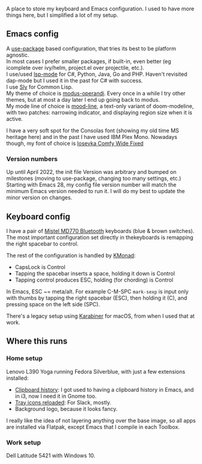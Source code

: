 A place to store my keyboard and Emacs configuration. I used to have more things here, but I simplified a lot of my setup.

## Emacs config

A [use-package](https://github.com/jwiegley/use-package) based configuration, that tries its best to be platform agnostic.  
In most cases I prefer smaller packages, if built-in, even better (eg icomplete over ivy/helm, project.el over projectile, etc.).  
I use/used [lsp-mode](https://emacs-lsp.github.io/lsp-mode/) for C#, Python, Java, Go and PHP. Haven't revisited dap-mode but I used it in the past for C# with success.  
I use [Sly](https://github.com/joaotavora/sly) for Common Lisp.  
My theme of choice is [modus-operandi](https://gitlab.com/protesilaos/modus-themes). Every once in a while I try other themes, but at most a day later I end up going back to modus.  
My mode line of choice is [mood-line](https://gitlab.com/jessieh/mood-line), a text-only variant of doom-modeline, with two patches: narrowing indicator, and displaying region size when it is active.  

I have a very soft spot for the Consolas font (showing my old time MS heritage here) and in the past I have used IBM Plex Mono. Nowadays though, my font of choice is [Iosevka Comfy Wide Fixed](https://git.sr.ht/~protesilaos/iosevka-comfy)

### Version numbers

Up until April 2022, the init file Version was arbitrary and bumped on milestones (moving to use-package, changing too many settings, etc.)  
Starting with Emacs 28, my config file version number will match the minimum Emacs version needed to run it. I will do my best to update the minor version on changes.  

## Keyboard config

I have a pair of [Mistel MD770 Bluetooth](https://mistelkeyboard.com/products/94f05206cb24bbeeb103e664e89d7b98) keyboards (blue & brown switches). The most important configuration set directly in thekeyboards is remapping the right spacebar to control.  

The rest of the configuration is handled by [KMonad](https://github.com/kmonad/kmonad):  

* CapsLock is Control
* Tapping the spacebar inserts a space, holding it down is Control  
* Tapping control produces ESC, holding (for chording) is Control  

In Emacs, ESC ~= meta/alt. For example C-M-SPC `mark-sexp` is input only with thumbs by tapping the right spacebar (ESC), then holding it (C), and pressing space on the left side (SPC).  

There's a legacy setup using [Karabiner](https://karabiner-elements.pqrs.org/) for macOS, from when I used that at work.

## Where this runs

### Home setup

Lenovo L390 Yoga running Fedora Silverblue, with just a few extensions installed:

* [Clipboard history](https://extensions.gnome.org//extension/4839/clipboard-history/): I got used to having a clipboard history in Emacs, and in i3, now I need it in Gnome too.  
* [Tray icons reloaded](https://extensions.gnome.org//extension/2890/tray-icons-reloaded/): For Slack, mostly.  
* Background logo, because it looks fancy.  

I really like the idea of not layering anything over the base image, so all apps are installed via Flatpak, except Emacs that I compile in each Toolbox.  

### Work setup

Dell Latitude 5421 with Windows 10.  



